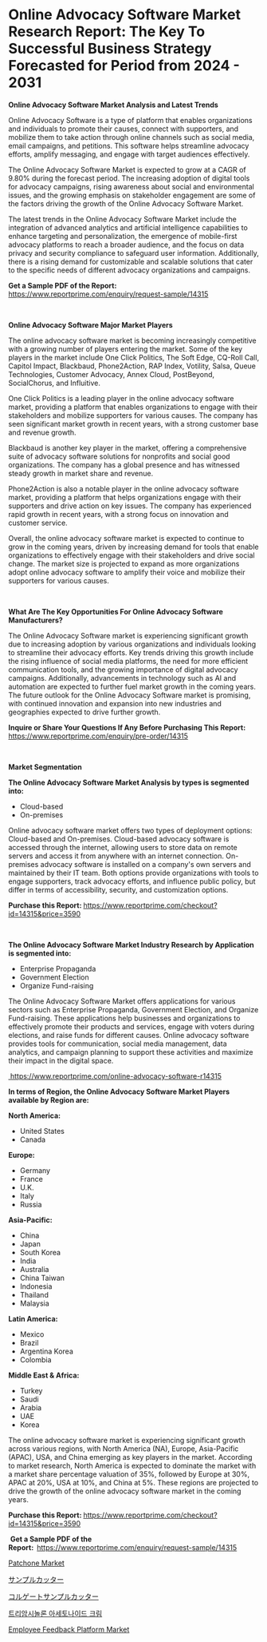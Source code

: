 <p><h1>Online Advocacy Software Market Research Report: The Key To Successful Business Strategy Forecasted for Period from 2024 - 2031</h1></p><p><strong>Online Advocacy Software Market Analysis and Latest Trends</strong></p>
<p><p>Online Advocacy Software is a type of platform that enables organizations and individuals to promote their causes, connect with supporters, and mobilize them to take action through online channels such as social media, email campaigns, and petitions. This software helps streamline advocacy efforts, amplify messaging, and engage with target audiences effectively.</p><p>The Online Advocacy Software Market is expected to grow at a CAGR of 9.80% during the forecast period. The increasing adoption of digital tools for advocacy campaigns, rising awareness about social and environmental issues, and the growing emphasis on stakeholder engagement are some of the factors driving the growth of the Online Advocacy Software Market.</p><p>The latest trends in the Online Advocacy Software Market include the integration of advanced analytics and artificial intelligence capabilities to enhance targeting and personalization, the emergence of mobile-first advocacy platforms to reach a broader audience, and the focus on data privacy and security compliance to safeguard user information. Additionally, there is a rising demand for customizable and scalable solutions that cater to the specific needs of different advocacy organizations and campaigns.</p></p>
<p><strong>Get a Sample PDF of the Report:&nbsp;</strong> <a href="https://www.reportprime.com/enquiry/request-sample/14315">https://www.reportprime.com/enquiry/request-sample/14315</a></p>
<p>&nbsp;</p>
<p><strong>Online Advocacy Software Major Market Players</strong></p>
<p><p>The online advocacy software market is becoming increasingly competitive with a growing number of players entering the market. Some of the key players in the market include One Click Politics, The Soft Edge, CQ-Roll Call, Capitol Impact, Blackbaud, Phone2Action, RAP Index, Votility, Salsa, Queue Technologies, Customer Advocacy, Annex Cloud, PostBeyond, SocialChorus, and Influitive.</p><p>One Click Politics is a leading player in the online advocacy software market, providing a platform that enables organizations to engage with their stakeholders and mobilize supporters for various causes. The company has seen significant market growth in recent years, with a strong customer base and revenue growth.</p><p>Blackbaud is another key player in the market, offering a comprehensive suite of advocacy software solutions for nonprofits and social good organizations. The company has a global presence and has witnessed steady growth in market share and revenue.</p><p>Phone2Action is also a notable player in the online advocacy software market, providing a platform that helps organizations engage with their supporters and drive action on key issues. The company has experienced rapid growth in recent years, with a strong focus on innovation and customer service.</p><p>Overall, the online advocacy software market is expected to continue to grow in the coming years, driven by increasing demand for tools that enable organizations to effectively engage with their stakeholders and drive social change. The market size is projected to expand as more organizations adopt online advocacy software to amplify their voice and mobilize their supporters for various causes.</p></p>
<p>&nbsp;</p>
<p><strong>What Are The Key Opportunities For Online Advocacy Software Manufacturers?</strong></p>
<p><p>The Online Advocacy Software market is experiencing significant growth due to increasing adoption by various organizations and individuals looking to streamline their advocacy efforts. Key trends driving this growth include the rising influence of social media platforms, the need for more efficient communication tools, and the growing importance of digital advocacy campaigns. Additionally, advancements in technology such as AI and automation are expected to further fuel market growth in the coming years. The future outlook for the Online Advocacy Software market is promising, with continued innovation and expansion into new industries and geographies expected to drive further growth.</p></p>
<p><strong>Inquire or Share Your Questions If Any Before Purchasing This Report:</strong> <a href="https://www.reportprime.com/enquiry/pre-order/14315">https://www.reportprime.com/enquiry/pre-order/14315</a></p>
<p>&nbsp;</p>
<p><strong>Market Segmentation</strong></p>
<p><strong>The Online Advocacy Software Market Analysis by types is segmented into:</strong></p>
<p><ul><li>Cloud-based</li><li>On-premises</li></ul></p>
<p><p>Online advocacy software market offers two types of deployment options: Cloud-based and On-premises. Cloud-based advocacy software is accessed through the internet, allowing users to store data on remote servers and access it from anywhere with an internet connection. On-premises advocacy software is installed on a company's own servers and maintained by their IT team. Both options provide organizations with tools to engage supporters, track advocacy efforts, and influence public policy, but differ in terms of accessibility, security, and customization options.</p></p>
<p><strong>Purchase this Report:&nbsp;</strong><a href="https://www.reportprime.com/checkout?id=14315&price=3590">https://www.reportprime.com/checkout?id=14315&price=3590</a></p>
<p>&nbsp;</p>
<p><strong>The Online Advocacy Software Market Industry Research by Application is segmented into:</strong></p>
<p><ul><li>Enterprise Propaganda</li><li>Government Election</li><li>Organize Fund-raising</li></ul></p>
<p><p>The Online Advocacy Software Market offers applications for various sectors such as Enterprise Propaganda, Government Election, and Organize Fund-raising. These applications help businesses and organizations to effectively promote their products and services, engage with voters during elections, and raise funds for different causes. Online advocacy software provides tools for communication, social media management, data analytics, and campaign planning to support these activities and maximize their impact in the digital space.</p></p>
<p><a href="https://www.reportprime.com/online-advocacy-software-r14315">&nbsp;https://www.reportprime.com/online-advocacy-software-r14315</a></p>
<p><strong>In terms of Region, the Online Advocacy Software Market Players available by Region are:</strong></p>
<p>
    <p> <strong> North America: </strong>
        <ul>
            <li>United States</li>
            <li>Canada</li>
        </ul>
        </p> 
    <p> <strong> Europe: </strong>
        <ul>
            <li>Germany</li>
            <li>France</li>
            <li>U.K.</li>
            <li>Italy</li>
            <li>Russia</li>
        </ul>
        </p> 
    <p> <strong> Asia-Pacific: </strong>
        <ul>
            <li>China</li>
            <li>Japan</li>
            <li>South Korea</li>
            <li>India</li>
            <li>Australia</li>
            <li>China Taiwan</li>
            <li>Indonesia</li>
            <li>Thailand</li>
            <li>Malaysia</li>
        </ul>
        </p> 
    <p> <strong> Latin America: </strong>
        <ul>
            <li>Mexico</li>
            <li>Brazil</li>
            <li>Argentina Korea</li>
            <li>Colombia</li>
        </ul>
        </p> 
    <p> <strong> Middle East & Africa: </strong>
        <ul>
            <li>Turkey</li>
            <li>Saudi</li>
            <li>Arabia</li>
            <li>UAE</li>
            <li>Korea</li>
        </ul>
    </p>
    </p>
<p><p>The online advocacy software market is experiencing significant growth across various regions, with North America (NA), Europe, Asia-Pacific (APAC), USA, and China emerging as key players in the market. According to market research, North America is expected to dominate the market with a market share percentage valuation of 35%, followed by Europe at 30%, APAC at 20%, USA at 10%, and China at 5%. These regions are projected to drive the growth of the online advocacy software market in the coming years.</p></p>
<p><strong>Purchase this Report: </strong><a href="https://www.reportprime.com/checkout?id=14315&price=3590">https://www.reportprime.com/checkout?id=14315&price=3590</a></p>
<p>&nbsp;<strong>Get a Sample PDF of the Report:&nbsp;&nbsp;</strong><a href="https://www.reportprime.com/enquiry/request-sample/14315">https://www.reportprime.com/enquiry/request-sample/14315</a></p>
<p><strong></strong></p>
<p><p><a href="https://issuu.com/reportprime-2/docs/patchone-market-size-2030.pptx">Patchone Market</a></p><p><a href="https://github.com/nxboeu02965442/Market-Research-Report-List-1/blob/main/733771125271.md">サンプルカッター</a></p><p><a href="https://github.com/moulafa/Market-Research-Report-List-1/blob/main/110729725272.md">コルゲートサンプルカッター</a></p><p><a href="https://github.com/TobyKub4685/Market-Research-Report-List-1/blob/main/855123223058.md">트리암시놀론 아세토나이드 크림</a></p><p><a href="https://github.com/ruddyyedelwadw/Market-Research-Report-List-2/blob/main/employee-feedback-platform-market.md">Employee Feedback Platform Market</a></p></p>